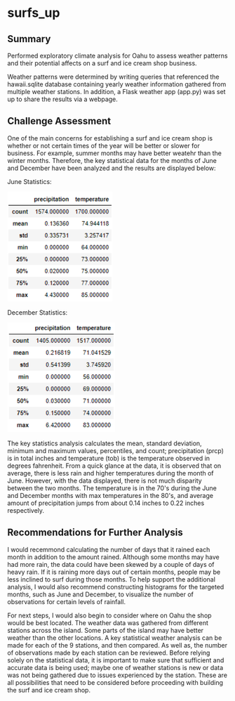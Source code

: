 # surfs_up

## Summary
Performed exploratory climate analysis for Oahu to assess weather patterns and their potential affects on a surf and ice cream shop business. 

Weather patterns were determined by writing queries that referenced the hawaii.sqlite database containing yearly weather information gathered from multiple weather stations. In addition, a Flask weather app (app.py) was set up to share the results via a webpage. 

## Challenge Assessment
One of the main concerns for establishing a surf and ice cream shop is whether or not certain times of the year will be better or slower for business. For example, summer months may have better weatehr than the winter months. Therefore, the key statistical data for the months of June and December have been analyzed and the results are displayed below:

June Statistics: 

<img src="analysis/june_stats.PNG" height="250">

December Statistics:

<img src="analysis/december_stats.PNG" height="250">

The key statistics analysis calculates the mean, standard deviation, minimum and maximum values, percentiles, and count; precipitation (prcp) is in total inches and temperature (tob) is the temperature observed in degrees fahrenheit. From a quick glance at the data, it is observed that on average, there is less rain and higher temperatures during the month of June. However, with the data displayed, there is not much disparity between the two months. The temperature is in the 70's during the June and December months with max temperatures in the 80's, and average amount of precipitation jumps from about 0.14 inches to 0.22 inches respectively. 

## Recommendations for Further Analysis
I would recemmond calculating the number of days that it rained each month in addition to the amount rained. Although some months may have had more rain, the data could have been skewed by a couple of days of heavy rain. If it is raining more days out of certain months, people may be less inclined to surf during those months. To help support the additional analysis, I would also recommend constructing histograms for the targeted months, such as June and December, to visualize the number of observations for certain levels of rainfall. 

For next steps, I would also begin to consider where on Oahu the shop would be best located. The weather data was gathered from different stations across the island. Some parts of the island may have better weather than the other locations. A key statistical weather analysis can be made for each of the 9 stations, and then compared. As well as, the number of observations made by each station can be reviewed. Before relying solely on the statistical data, it is important to make sure that sufficient and accurate data is being used; maybe one of weather stations is new or data was not being gathered due to issues experienced by the station. These are all possibilities that need to be considered before proceeding with building the surf and ice cream shop. 
